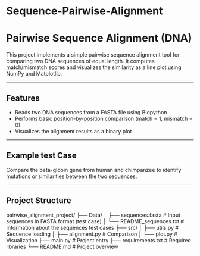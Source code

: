 # Sequence-Pairwise-Alignment

# Pairwise Sequence Alignment (DNA)

This project implements a simple pairwise sequence alignment tool for comparing two DNA sequences of equal length. It computes match/mismatch scores and visualizes the similarity as a line plot using NumPy and Matplotlib.

---

## Features

- Reads two DNA sequences from a FASTA file using Biopython
- Performs basic position-by-position comparison (match = 1, mismatch = 0)
- Visualizes the alignment results as a binary plot

---

## Example test Case

Compare the beta-globin gene from human and chimpanzee to identify mutations or similarities between the two sequences.

---

## Project Structure

pairwise_alignment_project/
├── Data/
│   ├── sequences.fasta             # Input sequences in FASTA format (test case)
│   └── README_sequences.txt        # Information about the sequences test cases
├── src/
│   ├── utils.py                    # Sequence loading
│   ├── alignment.py                # Comparison 
│   └── plot.py                     # Visualization 
├── main.py                         # Project entry
├── requirements.txt                # Required libraries
└── README.md                       # Project overview
